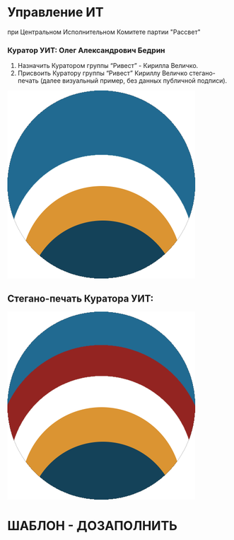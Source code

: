 # Управление ИТ 
при Центральном Исполнительном Комитете партии "Рассвет"
### Куратор УИТ: Олег Александрович Бедрин

1) Назначить Куратором группы “Ривест” - Кирилла Величко.
2) Присвоить Куратору группы “Ривест” Кириллу Величко стегано-печать (далее визуальный пример, без данных публичной подписи).

![Знак Куратора группы Ривест - Кирилл Величко](./Знак_Куратора_группы_Ривест_Кирилл_Величко.png)
## Стегано-печать Куратора УИТ:
![Знак Куратора УИТ - Олег Александрович Бедрин](./Стегано_печать_Куратор_УИТ_Инструкция_3.png)

# ШАБЛОН - ДОЗАПОЛНИТЬ